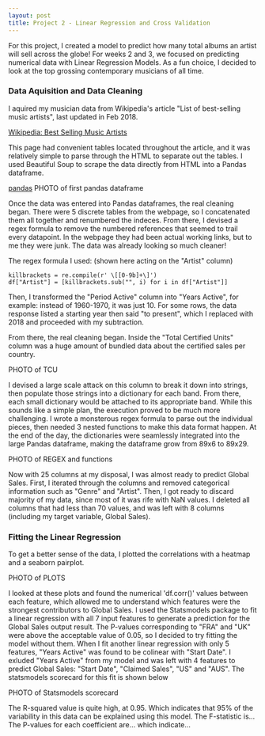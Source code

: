 ```yaml
---
layout: post
title: Project 2 - Linear Regression and Cross Validation
---
```


For this project, I created a model to predict how many total albums an artist will sell across the globe! For weeks 2 and 3, we focused on predicting numerical data with Linear Regression Models. As a fun choice, I decided to look at the top grossing contemporary musicians of all time. 

### Data Aquisition and Data Cleaning
I aquired my musician data from Wikipedia's article "List of best-selling music artists", last updated in Feb 2018.

[Wikipedia: Best Selling Music Artists](https://en.wikipedia.org/wiki/List_of_best-selling_music_artists)

This page had convenient tables located throughout the article, and it was relatively simple to parse through the HTML to separate out the tables. I used Beautiful Soup to scrape the data directly from HTML into a Pandas dataframe.


[pandas](https://github.com/kpuryear/kpuryear.github.io/blob/master/images/PandasCode.png)
PHOTO of first pandas dataframe 
  
  
Once the data was entered into Pandas dataframes, the real cleaning began. There were 5 discrete tables from the webpage, so I concatenated them all together and renumbered the indeces. From there, I devised a regex formula to remove the numbered references that seemed to trail every datapoint. In the webpage they had been actual working links, but to me they were junk. The data was already looking so much cleaner! 


The regex formula I used: (shown here acting on the "Artist" column)

```
killbrackets = re.compile(r' \[[0-9b]+\]')
df["Artist"] = [killbrackets.sub("", i) for i in df["Artist"]]
```


Then, I transformed the "Period Active" column into "Years Active", for example: instead of 1960-1970, it was just 10. For some rows, the data response listed a starting year then said "to present", which I replaced with 2018 and proceeded with my subtraction. 


From there, the real cleaning began. Inside the "Total Certified Units" column was a huge amount of bundled data about the certified sales per country. 

PHOTO of TCU

I devised a large scale attack on this column to break it down into strings, then populate those strings into a dictionary for each band. From there, each small dictionary would be attached to its appropriate band. While this sounds like a simple plan, the execution proved to be much more challenging. I wrote a monsterous regex formula to parse out the individual pieces, then needed 3 nested functions to make this data format happen. At the end of the day, the dictionaries were seamlessly integrated into the large Pandas dataframe, making the dataframe grow from 89x6 to 89x29.

PHOTO of REGEX and functions

Now with 25 columns at my disposal, I was almost ready to predict Global Sales. First, I iterated through the columns and removed categorical information such as "Genre" and "Artist". Then, I got ready to discard majority of my data, since most of it was rife with NaN values. I deleted all columns that had less than 70 values, and was left with 8 columns (including my target variable, Global Sales).

### Fitting the Linear Regression
To get a better sense of the data, I plotted the correlations with a heatmap and a seaborn pairplot. 

PHOTO of PLOTS

I looked at these plots and found the numerical 'df.corr()' values between each feature, which allowed me to understand which features were the strongest contributors to Global Sales. I used the Statsmodels package to fit a linear regression with all 7 input features to generate a prediction for the Global Sales output result. The P-values corresponding to "FRA" and "UK" were above the acceptable value of 0.05, so I decided to try fitting the model without them. When I fit another linear regression with only 5 features, "Years Active" was found to be colinear with "Start Date". I exluded "Years Active" from my model and was left with 4 features to predict Global Sales: "Start Date", "Claimed Sales", "US" and "AUS". The statsmodels scorecard for this fit is shown below

PHOTO of Statsmodels scorecard

The R-squared value is quite high, at 0.95. Which indicates that 95% of the variability in this data can be explained using this model. The F-statistic is... The P-values for each coefficient are... which indicate...
